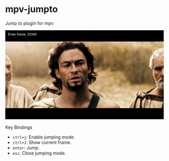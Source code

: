 # mpv-jumpto
Jump to plugin for mpv

![Example for Dual Subtitles](https://github.com/magnum357i/mpv-jumpto/blob/main/Screenshot_1.png)

Key Bindings
- `ctrl+j`: Enable jumping mode.
- `ctrl+J`: Show current frame.
- `enter`: Jump.
- `esc`: Close jumping mode.

